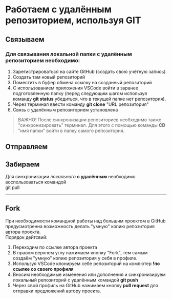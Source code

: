 # Работаем с удалённым репозиторием, используя GIT  
## Связываем  
### Для связывания локальной папки с удалённым репозиторием необходимо:
1. Зарегистрироваться на сайте GitHub (создать свою учётную запись)
2. Создать там новый репозиторий
3. Поместить в буфер обмена ссылку на созданный репозиторий
4. С использованием приложения VSCode войти в заранее подготовленную папку (перед следующим шагом используя команду  **git status** убедиться, что в текущей папке нет репозитория).
5. Через терминал ввести команду **git clone** "URL репозитория"
6. Связь с удалённым репозиторием установлена
>ВАЖНО! После синхронизации репозиториев необходимо также "синхронизировать" терминал. Для этого с помощью команды **CD** "имя папки" войти в папку самого репозитория. 

## Отправляем

## Забираем  
Для синхронизации *локального* **с удалённым** необходимо воспользоваться командой  
git pull  
***

## Fork  
При необходимости командной работы над большим проектом в GitHub предусмотренна возможность делать "умную" копию репозитория автора проекта.  
Порядок дейтсвий:
1. Переходим по ссылке автора проекта
2. В правом верхнем углу нажимаем кнопку "Fork", тем самым создаём "умную" копию репозитория у себя в профиле.
3. Используя VSCode клонируем себе репозиторий на компютер **!по ссылке со своего профиля**
4. Вносим необходимые изменения или дополнения и синхронизируем локальный репозиторий с удалённым командой **git push**
5. Через свой профиль на GitHub нажимаем кнопку **pull request** для отправки предложений автору проекта.